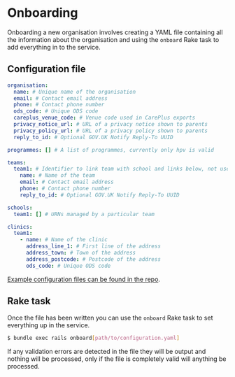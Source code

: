 # Onboarding

Onboarding a new organisation involves creating a YAML file containing all the information about the organisation and using the `onboard` Rake task to add everything in to the service.

## Configuration file

```yaml
organisation:
  name: # Unique name of the organisation
  email: # Contact email address
  phone: # Contact phone number
  ods_code: # Unique ODS code
  careplus_venue_code: # Venue code used in CarePlus exports
  privacy_notice_url: # URL of a privacy notice shown to parents
  privacy_policy_url: # URL of a privacy policy shown to parents
  reply_to_id: # Optional GOV.UK Notify Reply-To UUID

programmes: [] # A list of programmes, currently only hpv is valid

teams:
  team1: # Identifier to link team with school and links below, not used in app
    name: # Name of the team
    email: # Contact email address
    phone: # Contact phone number
    reply_to_id: # Optional GOV.UK Notify Reply-To UUID

schools:
  team1: [] # URNs managed by a particular team

clinics:
  team1:
    - name: # Name of the clinic
      address_line_1: # First line of the address
      address_town: # Town of the address
      address_postcode: # Postcode of the address
      ods_code: # Unique ODS code
```

[Example configuration files can be found in the repo][config-onboarding].

[config-onboarding]: /config/onboarding

## Rake task

Once the file has been written you can use the `onboard` Rake task to set everything up in the service.

```sh
$ bundle exec rails onboard[path/to/configuration.yaml]
```

If any validation errors are detected in the file they will be output and nothing will be processed, only if the file is completely valid will anything be processed.
